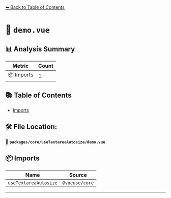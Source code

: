 [⬅️ Back to Table of Contents](../../../index.md)

# 📄 `demo.vue`

## 📊 Analysis Summary

| Metric | Count |
|--------|-------|
| 📦 Imports | 1 |

## 📚 Table of Contents

- [Imports](#imports)

## 🛠️ File Location:
📂 **`packages/core/useTextareaAutosize/demo.vue`**

## 📦 Imports

| Name | Source |
|------|--------|
| `useTextareaAutosize` | `@vueuse/core` |


---